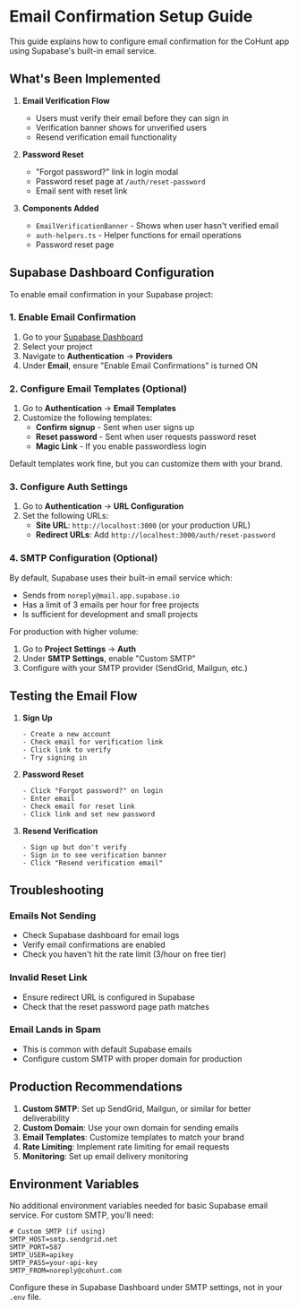 # Email Confirmation Setup Guide

This guide explains how to configure email confirmation for the CoHunt app using Supabase's built-in email service.

## What's Been Implemented

1. **Email Verification Flow**
   - Users must verify their email before they can sign in
   - Verification banner shows for unverified users
   - Resend verification email functionality

2. **Password Reset**
   - "Forgot password?" link in login modal
   - Password reset page at `/auth/reset-password`
   - Email sent with reset link

3. **Components Added**
   - `EmailVerificationBanner` - Shows when user hasn't verified email
   - `auth-helpers.ts` - Helper functions for email operations
   - Password reset page

## Supabase Dashboard Configuration

To enable email confirmation in your Supabase project:

### 1. Enable Email Confirmation

1. Go to your [Supabase Dashboard](https://app.supabase.com)
2. Select your project
3. Navigate to **Authentication** → **Providers**
4. Under **Email**, ensure "Enable Email Confirmations" is turned ON

### 2. Configure Email Templates (Optional)

1. Go to **Authentication** → **Email Templates**
2. Customize the following templates:
   - **Confirm signup** - Sent when user signs up
   - **Reset password** - Sent when user requests password reset
   - **Magic Link** - If you enable passwordless login

Default templates work fine, but you can customize them with your brand.

### 3. Configure Auth Settings

1. Go to **Authentication** → **URL Configuration**
2. Set the following URLs:
   - **Site URL**: `http://localhost:3000` (or your production URL)
   - **Redirect URLs**: Add `http://localhost:3000/auth/reset-password`

### 4. SMTP Configuration (Optional)

By default, Supabase uses their built-in email service which:
- Sends from `noreply@mail.app.supabase.io`
- Has a limit of 3 emails per hour for free projects
- Is sufficient for development and small projects

For production with higher volume:
1. Go to **Project Settings** → **Auth**
2. Under **SMTP Settings**, enable "Custom SMTP"
3. Configure with your SMTP provider (SendGrid, Mailgun, etc.)

## Testing the Email Flow

1. **Sign Up**
   ```
   - Create a new account
   - Check email for verification link
   - Click link to verify
   - Try signing in
   ```

2. **Password Reset**
   ```
   - Click "Forgot password?" on login
   - Enter email
   - Check email for reset link
   - Click link and set new password
   ```

3. **Resend Verification**
   ```
   - Sign up but don't verify
   - Sign in to see verification banner
   - Click "Resend verification email"
   ```

## Troubleshooting

### Emails Not Sending
- Check Supabase dashboard for email logs
- Verify email confirmations are enabled
- Check you haven't hit the rate limit (3/hour on free tier)

### Invalid Reset Link
- Ensure redirect URL is configured in Supabase
- Check that the reset password page path matches

### Email Lands in Spam
- This is common with default Supabase emails
- Configure custom SMTP with proper domain for production

## Production Recommendations

1. **Custom SMTP**: Set up SendGrid, Mailgun, or similar for better deliverability
2. **Custom Domain**: Use your own domain for sending emails
3. **Email Templates**: Customize templates to match your brand
4. **Rate Limiting**: Implement rate limiting for email requests
5. **Monitoring**: Set up email delivery monitoring

## Environment Variables

No additional environment variables needed for basic Supabase email service. For custom SMTP, you'll need:

```env
# Custom SMTP (if using)
SMTP_HOST=smtp.sendgrid.net
SMTP_PORT=587
SMTP_USER=apikey
SMTP_PASS=your-api-key
SMTP_FROM=noreply@cohunt.com
```

Configure these in Supabase Dashboard under SMTP settings, not in your `.env` file.